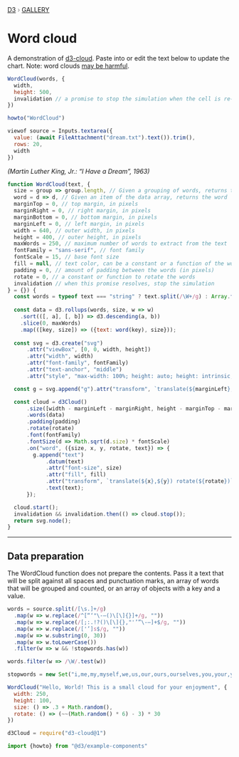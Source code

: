 <div style="color: grey; font: 13px/25.5px var(--sans-serif); text-transform: uppercase;"><h1 style="display: none;">Word cloud</h1><a href="https://d3js.org/">D3</a> › <a href="/@d3/gallery">Gallery</a></div>

# Word cloud

A demonstration of [d3-cloud](https://github.com/jasondavies/d3-cloud/). Paste into or edit the text below to update the chart. Note: word clouds [may be harmful](https://www.niemanlab.org/2011/10/word-clouds-considered-harmful/).

```js echo
WordCloud(words, {
  width,
  height: 500,
  invalidation // a promise to stop the simulation when the cell is re-run
})
```

```js
howto("WordCloud")
```

```js
viewof source = Inputs.textarea({
  value: (await FileAttachment("dream.txt").text()).trim(),
  rows: 20,
  width
})
```

*(Martin Luther King, Jr.: “I Have a Dream”, 1963)*

```js echo
function WordCloud(text, {
  size = group => group.length, // Given a grouping of words, returns the size factor for that word
  word = d => d, // Given an item of the data array, returns the word
  marginTop = 0, // top margin, in pixels
  marginRight = 0, // right margin, in pixels
  marginBottom = 0, // bottom margin, in pixels
  marginLeft = 0, // left margin, in pixels
  width = 640, // outer width, in pixels
  height = 400, // outer height, in pixels
  maxWords = 250, // maximum number of words to extract from the text
  fontFamily = "sans-serif", // font family
  fontScale = 15, // base font size
  fill = null, // text color, can be a constant or a function of the word
  padding = 0, // amount of padding between the words (in pixels)
  rotate = 0, // a constant or function to rotate the words
  invalidation // when this promise resolves, stop the simulation
} = {}) {
  const words = typeof text === "string" ? text.split(/\W+/g) : Array.from(text);
  
  const data = d3.rollups(words, size, w => w)
    .sort(([, a], [, b]) => d3.descending(a, b))
    .slice(0, maxWords)
    .map(([key, size]) => ({text: word(key), size}));
  
  const svg = d3.create("svg")
      .attr("viewBox", [0, 0, width, height])
      .attr("width", width)
      .attr("font-family", fontFamily)
      .attr("text-anchor", "middle")
      .attr("style", "max-width: 100%; height: auto; height: intrinsic;");

  const g = svg.append("g").attr("transform", `translate(${marginLeft},${marginTop})`);

  const cloud = d3Cloud()
      .size([width - marginLeft - marginRight, height - marginTop - marginBottom])
      .words(data)
      .padding(padding)
      .rotate(rotate)
      .font(fontFamily)
      .fontSize(d => Math.sqrt(d.size) * fontScale)
      .on("word", ({size, x, y, rotate, text}) => {
        g.append("text")
            .datum(text)
            .attr("font-size", size)
            .attr("fill", fill)
            .attr("transform", `translate(${x},${y}) rotate(${rotate})`)
            .text(text);
      });

  cloud.start();
  invalidation && invalidation.then(() => cloud.stop());
  return svg.node();
}
```

---

## Data preparation

The WordCloud function does not prepare the contents. Pass it a text that will be split against all spaces and punctuation marks, an array of words that will be grouped and counted, or an array of objects with a key and a value.

```js echo
words = source.split(/[\s.]+/g)
  .map(w => w.replace(/^[“‘"\-—()\[\]{}]+/g, ""))
  .map(w => w.replace(/[;:.!?()\[\]{},"'’”\-—]+$/g, ""))
  .map(w => w.replace(/['’]s$/g, ""))
  .map(w => w.substring(0, 30))
  .map(w => w.toLowerCase())
  .filter(w => w && !stopwords.has(w))
```

```js echo
words.filter(w => /\W/.test(w))
```

```js echo
stopwords = new Set("i,me,my,myself,we,us,our,ours,ourselves,you,your,yours,yourself,yourselves,he,him,his,himself,she,her,hers,herself,it,its,itself,they,them,their,theirs,themselves,what,which,who,whom,whose,this,that,these,those,am,is,are,was,were,be,been,being,have,has,had,having,do,does,did,doing,will,would,should,can,could,ought,i'm,you're,he's,she's,it's,we're,they're,i've,you've,we've,they've,i'd,you'd,he'd,she'd,we'd,they'd,i'll,you'll,he'll,she'll,we'll,they'll,isn't,aren't,wasn't,weren't,hasn't,haven't,hadn't,doesn't,don't,didn't,won't,wouldn't,shan't,shouldn't,can't,cannot,couldn't,mustn't,let's,that's,who's,what's,here's,there's,when's,where's,why's,how's,a,an,the,and,but,if,or,because,as,until,while,of,at,by,for,with,about,against,between,into,through,during,before,after,above,below,to,from,up,upon,down,in,out,on,off,over,under,again,further,then,once,here,there,when,where,why,how,all,any,both,each,few,more,most,other,some,such,no,nor,not,only,own,same,so,than,too,very,say,says,said,shall".split(","))
```

```js echo
WordCloud("Hello, World! This is a small cloud for your enjoyment", {
  width: 250,
  height: 100,
  size: () => .3 + Math.random(),
  rotate: () => (~~(Math.random() * 6) - 3) * 30
})
```

```js echo
d3Cloud = require("d3-cloud@1")
```

```js echo
import {howto} from "@d3/example-components"
```

